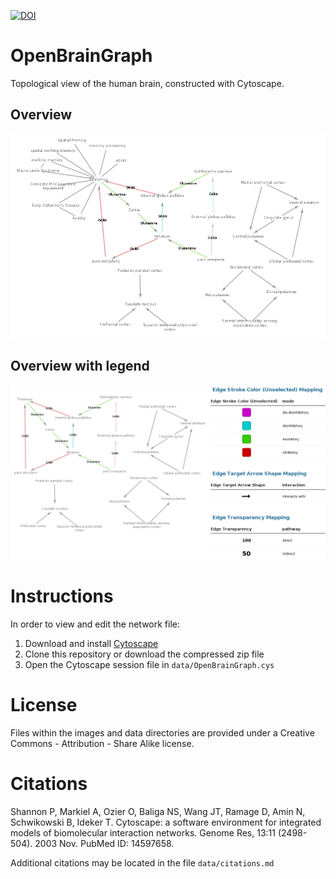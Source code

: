 [![DOI](https://zenodo.org/badge/23748/GeriLife/OpenBrainGraph.svg)](https://zenodo.org/badge/latestdoi/23748/GeriLife/OpenBrainGraph)

# OpenBrainGraph
Topological view of the human brain, constructed with Cytoscape.

## Overview
![overview](https://raw.githubusercontent.com/GeriLife/OpenBrainGraph/master/images/overview.png)

## Overview with legend
![Open brain graph with legend](https://raw.githubusercontent.com/GeriLife/OpenBrainGraph/master/images/OpenBrainGraph-withLegend.png)

# Instructions
In order to view and edit the network file:

1. Download and install [Cytoscape](http://www.cytoscape.org/)
2. Clone this repository or download the compressed zip file
3. Open the Cytoscape session file in `data/OpenBrainGraph.cys`

# License
Files within the images and data directories are provided under a Creative Commons - Attribution - Share Alike license.

# Citations
Shannon P, Markiel A, Ozier O, Baliga NS, Wang JT, Ramage D, Amin N, Schwikowski B, Ideker T. Cytoscape: a software environment for integrated models of biomolecular interaction networks. Genome Res, 13:11 (2498-504). 2003 Nov. PubMed ID: 14597658.

Additional citations may be located in the file `data/citations.md`
